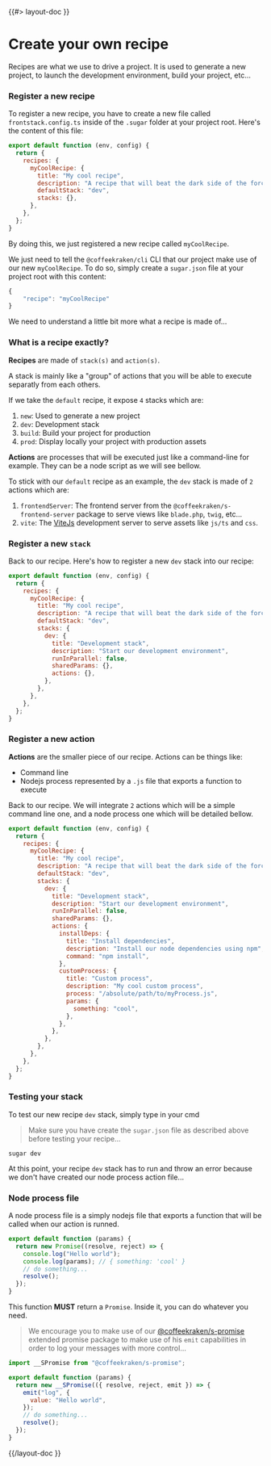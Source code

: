 <!--
/**
 * @name            Create your recipe
 * @namespace       doc.recipes
 * @type            Markdown
 * @platform        md
 * @status          stable
 * @menu            Documentation / Recipes           /doc/recipes/create-your-recipe
 *
 * @since           2.0.0
 * @author    Olivier Bossel <olivier.bossel@gmail.com> (https://coffeekraken.io)
 */
-->

{{#> layout-doc }}

# Create your own recipe

Recipes are what we use to drive a project. It is used to generate a new project, to launch the development environment, build your project, etc...

### Register a new recipe

To register a new recipe, you have to create a new file called `frontstack.config.ts` inside of the `.sugar` folder at your project root. Here's the content of this file:

```js
export default function (env, config) {
  return {
    recipes: {
      myCoolRecipe: {
        title: "My cool recipe",
        description: "A recipe that will beat the dark side of the force",
        defaultStack: "dev",
        stacks: {},
      },
    },
  };
}
```

By doing this, we just registered a new recipe called `myCoolRecipe`.

We just need to tell the `@coffeekraken/cli` CLI that our project make use of our new `myCoolRecipe`. To do so, simply create a `sugar.json` file at your project root with this content:

```js
{
    "recipe": "myCoolRecipe"
}
```

We need to understand a little bit more what a recipe is made of...

### What is a recipe exactly?

**Recipes** are made of `stack(s)` and `action(s)`.

A stack is mainly like a "group" of actions that you will be able to execute separatly from each others.

If we take the `default` recipe, it expose `4` stacks which are:

1. `new`: Used to generate a new project
2. `dev`: Development stack
3. `build`: Build your project for production
4. `prod`: Display locally your project with production assets

**Actions** are processes that will be executed just like a command-line for example. They can be a node script as we will see bellow.

To stick with our `default` recipe as an example, the `dev` stack is made of `2` actions which are:

1. `frontendServer`: The frontend server from the `@coffeekraken/s-frontend-server` package to serve views like `blade.php`, `twig`, etc...
2. `vite`: The [ViteJs](https://vitejs.dev/) development server to serve assets like `js/ts` and `css`.

### Register a new `stack`

Back to our recipe. Here's how to register a new `dev` stack into our recipe:

```js
export default function (env, config) {
  return {
    recipes: {
      myCoolRecipe: {
        title: "My cool recipe",
        description: "A recipe that will beat the dark side of the force",
        defaultStack: "dev",
        stacks: {
          dev: {
            title: "Development stack",
            description: "Start our development environment",
            runInParallel: false,
            sharedParams: {},
            actions: {},
          },
        },
      },
    },
  };
}
```

### Register a new action

**Actions** are the smaller piece of our recipe. Actions can be things like:

- Command line
- Nodejs process represented by a `.js` file that exports a function to execute

Back to our recipe. We will integrate `2` actions which will be a simple command line one, and a node process one which will be detailed bellow.

```js
export default function (env, config) {
  return {
    recipes: {
      myCoolRecipe: {
        title: "My cool recipe",
        description: "A recipe that will beat the dark side of the force",
        defaultStack: "dev",
        stacks: {
          dev: {
            title: "Development stack",
            description: "Start our development environment",
            runInParallel: false,
            sharedParams: {},
            actions: {
              installDeps: {
                title: "Install dependencies",
                description: "Install our node dependencies using npm",
                command: "npm install",
              },
              customProcess: {
                title: "Custom process",
                description: "My cool custom process",
                process: "/absolute/path/to/myProcess.js",
                params: {
                  something: "cool",
                },
              },
            },
          },
        },
      },
    },
  };
}
```

### Testing your stack

To test our new recipe `dev` stack, simply type in your cmd

> Make sure you have create the `sugar.json` file as described above before testing your recipe...

```shell
sugar dev
```

At this point, your recipe `dev` stack has to run and throw an error because we don't have created our node process action file...

### Node process file

A node process file is a simply nodejs file that exports a function that will be called when our action is runned.

```js
export default function (params) {
  return new Promise((resolve, reject) => {
    console.log("Hello world");
    console.log(params); // { something: 'cool' }
    // do something...
    resolve();
  });
}
```

This function **MUST** return a `Promise`. Inside it, you can do whatever you need.

> We encourage you to make use of our [@coffeekraken/s-promise](/@coffeekraken/s-promise/doc/readme) extended promise package to make use of his `emit` capabilities in order to log your messages with more control...

```js
import __SPromise from "@coffeekraken/s-promise";

export default function (params) {
  return new __SPromise(({ resolve, reject, emit }) => {
    emit("log", {
      value: "Hello world",
    });
    // do something...
    resolve();
  });
}
```

{{/layout-doc }}
